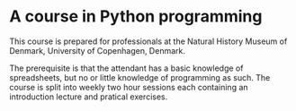# A course in Python programming
This course is prepared for professionals at the Natural History Museum of Denmark, University of Copenhagen, Denmark.

The prerequisite is that the attendant has a basic knowledge of spreadsheets, but no or little knowledge of programming as such.
The course is split into weekly two hour sessions each containing an introduction lecture and pratical exercises.

